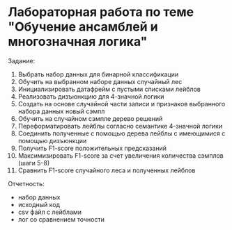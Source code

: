# Лабораторная работа по теме "Обучение ансамблей и многозначная логика"

Задание:
1. Выбрать набор данных для бинарной классификации
2. Обучить на выбранном наборе данных случайный лес
3. Инициализировать датафрейм с пустыми списками лейблов
4. Реализовать дизъюнкцию для 4-значной логики
5. Создать на основе случайной части записи и признаков выбранного набора данных новый сэмпл
6. Обучить на случайном сэмпле дерево решений
7. Переформатировать лейблы согласно семантике 4-значной логики
8. Соединить полученные с помощью дерева лейблы с имеющимися с помощью дизъюнкции
9. Получить F1-score положительных предсказаний
10. Максимизировать F1-score за счет увеличения количества сэмплов (шаги 5-8)
11. Сравнить F1-score случайного леса и полученных лейблов

Отчетность:
- набор данных
- исходный код
- csv файл с лейблами
- лог со сравнением точности
